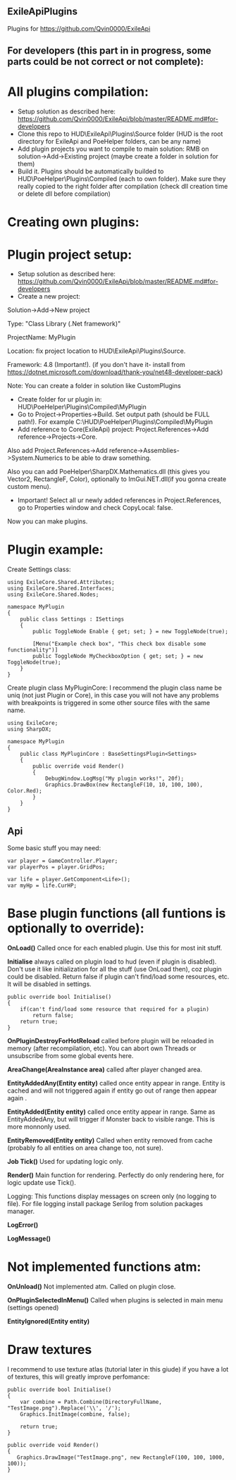 ## ExileApiPlugins
Plugins for https://github.com/Qvin0000/ExileApi



## For developers (this part in in progress, some parts could be not correct or not complete):
# All plugins compilation:
* Setup solution as described here: https://github.com/Qvin0000/ExileApi/blob/master/README.md#for-developers
* Clone this repo to HUD\ExileApi\Plugins\Source folder (HUD is the root directory for ExileApi and PoeHelper folders, can be any name)
* Add plugin projects you want to compile to main solution: RMB on solution->Add->Existing project (maybe create a folder in solution for them)
* Build it. Plugins should be automatically builded to HUD\PoeHelper\Plugins\Compiled (each to own folder). Make sure they really copied to the right folder after compilation (check dll creation time or delete dll before compilation)


# Creating own plugins:
# Plugin project setup:
* Setup solution as described here: https://github.com/Qvin0000/ExileApi/blob/master/README.md#for-developers
* Create a new project: 

Solution->Add->New project

Type: "Class Library (.Net framework)"

ProjectName: MyPlugin

Location: fix project location to HUD\ExileApi\Plugins\Source.  

Framework: 4.8 (Important!). (if you don't have it- install from https://dotnet.microsoft.com/download/thank-you/net48-developer-pack)

Note: You can create a folder in solution like CustomPlugins

* Create folder for ur plugin in: HUD\PoeHelper\Plugins\Compiled\MyPlugin
* Go to Project->Properties->Build. Set output path (should be FULL path!). For example C:\\HUD\PoeHelper\Plugins\Compiled\MyPlugin
* Add reference to Core(ExileApi) project: Project.References->Add reference->Projects->Core. 

Also add Project.References->Add reference->Assemblies->System.Numerics to be able to draw something.

Also you can add PoeHelper\SharpDX.Mathematics.dll (this gives you Vector2, RectangleF, Color), optionally to ImGui.NET.dll(if you gonna create custom menu). 

* Important! Select all ur newly added references in Project.References, go to Properties window and check CopyLocal: false.

Now you can make plugins.


# Plugin example:
Create Settings class:
```
using ExileCore.Shared.Attributes;
using ExileCore.Shared.Interfaces;
using ExileCore.Shared.Nodes;

namespace MyPlugin
{
    public class Settings : ISettings
    {
        public ToggleNode Enable { get; set; } = new ToggleNode(true);

        [Menu("Example check box", "This check box disable some functionality")]
        public ToggleNode MyCheckboxOption { get; set; } = new ToggleNode(true);
    }
}

```

Create plugin class MyPluginCore:
I recommend the plugin class name be uniq (not just Plugin or Core), in this case you will not have any problems with breakpoints is triggered in some other source files with the same name.
```
using ExileCore;
using SharpDX;

namespace MyPlugin
{
    public class MyPluginCore : BaseSettingsPlugin<Settings>
    {
        public override void Render()
        {
            DebugWindow.LogMsg("My plugin works!", 20f);
            Graphics.DrawBox(new RectangleF(10, 10, 100, 100), Color.Red);
        }
    }
}
```

## Api
Some basic stuff you may need:
```
var player = GameController.Player;
var playerPos = player.GridPos;

var life = player.GetComponent<Life>();
var myHp = life.CurHP;
```

# Base plugin functions (all funtions is optionally to override):

**OnLoad()** Called once for each enabled plugin. Use this for most init stuff.

**Initialise** always called on plugin load to hud (even if plugin is disabled). Don't use it like initialization for all the stuff (use OnLoad then), coz plugin could be disabled.
Return false if plugin can't find/load some resources, etc. It will be disabled in settings.
```
public override bool Initialise()
{
    if(can't find/load some resource that required for a plugin)
        return false;
    return true;
}
```
**OnPluginDestroyForHotReload** called before plugin will be reloaded in memory (after recompilation, etc). You can abort own Threads or unsubscribe from some global events here.

**AreaChange(AreaInstance area)** called after player changed area.

**EntityAddedAny(Entity entity)** called once entity appear in range. Entity is cached and will not triggered again if entity go out of range then appear again .

**EntityAdded(Entity entity)** called once entity appear in range. Same as EntityAddedAny, but will trigger if Monster back to visible range. This is more monnonly used.

**EntityRemoved(Entity entity)** Called when entity removed from cache (probably fo all entities on area change too, not sure).

**Job Tick()** Used for updating logic only.

**Render()** Main function for rendering. Perfectly do only rendering here, for logic update use Tick().

Logging:
This functions display messages on screen only (no logging to file). For file logging install package Serilog from solution packages manager.

**LogError()**

**LogMessage()**


# Not implemented functions atm:

**OnUnload()** Not implemented atm. Called on plugin close.

**OnPluginSelectedInMenu()** Called when plugins is selected in main menu (settings opened)

**EntityIgnored(Entity entity)** 


# Draw textures
I recommend to use texture atlas (tutorial later in this giude) if you have a lot of textures, this will greatly improve perfomance:
```
public override bool Initialise()
{
    var combine = Path.Combine(DirectoryFullName, "TestImage.png").Replace('\\', '/');
    Graphics.InitImage(combine, false);

    return true;
}

public override void Render()
{
   Graphics.DrawImage("TestImage.png", new RectangleF(100, 100, 1000, 100));
}
```

